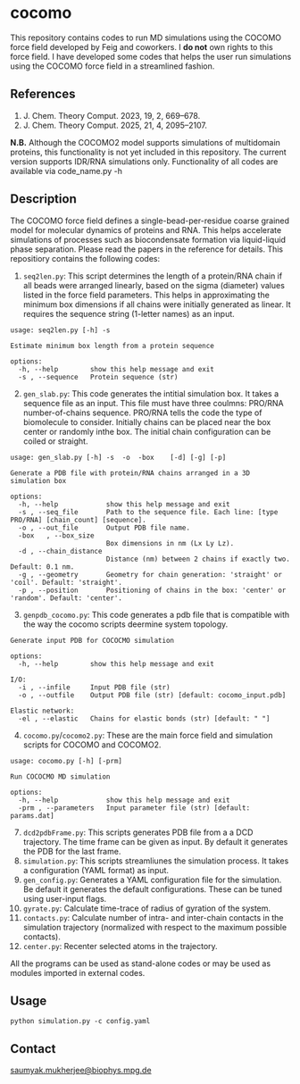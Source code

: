 # cocomo
This repository contains codes to run MD simulations using the COCOMO force field developed by Feig and coworkers. 
I **do not** own rights to this force field. I have developed some codes that helps the user run simulations using the COCOMO force field in a streamlined fashion.

## References
1) J. Chem. Theory Comput. 2023, 19, 2, 669–678.
2) J. Chem. Theory Comput. 2025, 21, 4, 2095–2107.

**N.B.** Although the COCOMO2 model supports simulations of multidomain proteins, this functionality is not yet included in this repository. The current version supports IDR/RNA simulations only.
Functionality of all codes are available via code_name.py -h

## Description
The COCOMO force field defines a single-bead-per-residue coarse grained model for molecular dynamics of proteins and RNA. This helps accelerate simulations of processes such as biocondensate formation via liquid-liquid phase separation. Please read the papers in the reference for details.
This repositiory contains the following codes:

1. ```seq2len.py```: This script determines the length of a protein/RNA chain if all beads were arranged linearly, based on the sigma (diameter) values listed in the force field parameters. This helps in approximating the minimum box dimensions if all chains were initially generated as linear. It requires the sequence string (1-letter names) as an input.
```
usage: seq2len.py [-h] -s

Estimate minimum box length from a protein sequence

options:
  -h, --help        show this help message and exit
  -s , --sequence   Protein sequence (str)
```
2. ```gen_slab.py```: This code generates the intitial simulation box. It takes a sequence file as an input. This file must have three coulmns: PRO/RNA number-of-chains sequence. PRO/RNA tells the code the type of biomolecule to consider. Initially chains can be placed near the box center or randomly inthe box. The initial chain configuration can be coiled or straight.
```
usage: gen_slab.py [-h] -s  -o  -box    [-d] [-g] [-p]

Generate a PDB file with protein/RNA chains arranged in a 3D simulation box

options:
  -h, --help            show this help message and exit
  -s , --seq_file       Path to the sequence file. Each line: [type PRO/RNA] [chain_count] [sequence].
  -o , --out_file       Output PDB file name.
  -box   , --box_size   
                        Box dimensions in nm (Lx Ly Lz).
  -d , --chain_distance 
                        Distance (nm) between 2 chains if exactly two. Default: 0.1 nm.
  -g , --geometry       Geometry for chain generation: 'straight' or 'coil'. Default: 'straight'.
  -p , --position       Positioning of chains in the box: 'center' or 'random'. Default: 'center'.
```
3. ```genpdb_cocomo.py```: This code generates a pdb file that is compatible with the way the cocomo scripts deermine system topology.
```
Generate input PDB for COCOCMO simulation

options:
  -h, --help        show this help message and exit

I/O:
  -i , --infile     Input PDB file (str)
  -o , --outfile    Output PDB file (str) [default: cocomo_input.pdb]

Elastic network:
  -el , --elastic   Chains for elastic bonds (str) [default: " "]
```
4. ```cocomo.py```/```cocomo2.py```: These are the main force field and simulation scripts for COCOMO and COCOMO2.
```
usage: cocomo.py [-h] [-prm]

Run COCOCMO MD simulation

options:
  -h, --help            show this help message and exit
  -prm , --parameters   Input parameter file (str) [default: params.dat]
```
7. ```dcd2pdbFrame.py```: This scripts generates PDB file from a a DCD trajectory. The time frame can be given as input. By default it generates the PDB for the last frame.
8. ```simulation.py```: This scripts streamliunes the simulation process. It takes a configuration (YAML format) as input.
9. ```gen_config.py```: Generates a YAML configuration file for the simulation. Be default it generates the default configurations. These can be tuned using user-input flags.
10. ```gyrate.py```: Calculate time-trace of radius of gyration of the system.
11. ```contacts.py```: Calculate number of intra- and inter-chain contacts in the simulation trajectory (normalized with respect to the maximum possible contacts).
12. ```center.py```: Recenter selected atoms in the trajectory.

All the programs can be used as stand-alone codes or may be used as modules imported in external codes.

## Usage
```python simulation.py -c config.yaml```

## Contact
saumyak.mukherjee@biophys.mpg.de
